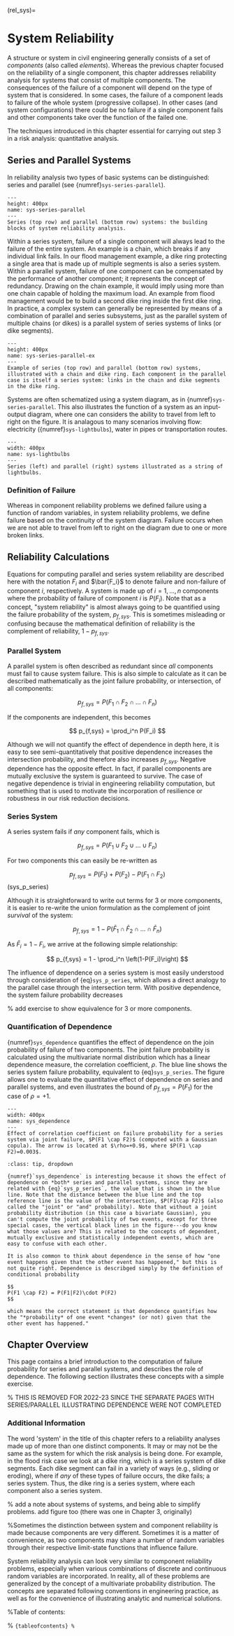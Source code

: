 (rel_sys)=
# System Reliability



A structure or system in civil engineering generally consists of a set of *components* (also called *elements*). Whereas the previous chapter focused on the reliability of a single  component, this chapter addresses reliability analysis for systems that consist of multiple components. The consequences of the failure of a component will depend on the type of system that is considered. In some cases, the failure of a component leads to failure of the whole system (progressive collapse). In other cases (and system configurations) there could be no failure if a single component fails and other components take over the function of the failed one.

The techniques introduced in this chapter essential for carrying out step 3 in a risk analysis: quantitative analysis.

## Series and Parallel Systems

In reliability analysis two types of basic systems can be distinguished: series and parallel (see {numref}`sys-series-parallel`).

```{figure} ../figures/system_series_parallel.png
---
height: 400px
name: sys-series-parallel
---
Series (top row) and parallel (bottom row) systems: the building blocks of system reliability analysis.
```
Within a series system, failure of a single component will always lead to the failure of the entire system. An example is a chain, which breaks if any individual link fails. In our flood management example, a dike ring protecting a single area that is made up of multiple segments is also a series system. Within a parallel system, failure of one component can be compensated by the performance of another  component; it represents the concept of redundancy. Drawing on the chain example, it would imply using more than one chain capable of holding the maximum load. An example from flood management would be to build a second dike ring inside the first dike ring. In practice, a complex system can generally be represented by means of a combination of parallel and series subsystems, just as the parallel system of multiple chains (or dikes) is a parallel system of series systems of links (or dike segments).

```{figure} ../figures/system_series_parallel_ex.png
---
height: 400px
name: sys-series-parallel-ex
---
Example of series (top row) and parallel (bottom row) systems, illustrated with a chain and dike ring. Each component in the parallel case is itself a series system: links in the chain and dike segments in the dike ring.
```

Systems are often schematized using a system diagram, as in {numref}`sys-series-parallel`. This also illustrates the function of a system as an input-output diagram, where one can considers the ability to travel from left to right on the figure. It is analagous to many scenarios involving flow: electricity ({numref}`sys-lightbulbs`), water in pipes or transportation routes.

```{figure} ../figures/system_lightbulbs.png
---
width: 400px
name: sys-lightbulbs
---
Series (left) and parallel (right) systems illustrated as a string of lightbulbs.
```

### Definition of Failure

Whereas in component reliability problems we defined failure using a function of random variables, in system reliability problems, we define failure based on the continuity of the system diagram. Failure occurs when we are not able to travel from left to right on the diagram due to one or more broken links.

## Reliability Calculations

Equations for computing parallel and series system reliability are described here with the notation $F_i$ and $\bar{F_i}$ to denote failure and non-failure of component $i$, respectively. A system is made up of $i=1,...,n$ components where the probability of failure of component $i$ is $P(F_i)$. Note that as a concept, "system reliability" is almost always going to be quantified using the failure probability of the system, $p_{f,sys}$. This is sometimes misleading or confusing because the mathematical definition of reliability is the complement of reliability, $1-p_{f,sys}$.
### Parallel System

A parallel system is often described as redundant since *all* components must fail to cause system failure. This is also simple to calculate as it can be described mathematically as the joint failure probability, or intersection, of all components:

$$
p_{f,sys} = P(F_1 \cap F_2 \cap ... \cap F_n)
$$

If the components are independent, this becomes

$$
p_{f,sys} = \prod_i^n P(F_i)
$$

Although we will not quantify the effect of dependence in depth here, it is easy to see semi-quantitatively that positive dependence increases the intersection probability, and therefore also increases $p_{f,sys}$. Negative dependence has the opposite effect. In fact, if parallel components are mutually exclusive the system is guaranteed to survive. The case of negative dependence is trivial in engineering reliability computation, but something that is used to motivate the incorporation of resilience or robustness in our risk reduction decisions.

### Series System

A series system fails if *any* component fails, which is 

$$
p_{f,sys} = P(F_1 \cup F_2 \cup ... \cup F_n)
$$

For two components this can easily be re-written as 

$$
p_{f,sys} = P(F_1) + P(F_2) - P(F_1 \cap F_2)
$$ (sys_p_series)

Although it is straightforward to write out terms for 3 or more components, it is easier to re-write the union formulation as the complement of joint *survival* of the system:

$$
p_{f,sys} = 1 - P(\bar{F}_1 \cap \bar{F}_2 \cap ... \cap \bar{F}_n)
$$

As $\bar{F}_i=1-F_i$, we arrive at the following simple relationship:

$$
p_{f,sys} = 1 - \prod_i^n \left(1-P(F_i)\right)
$$

The influence of dependence on a series system is most easily understood through consideration of {eq}`sys_p_series`, which allows a direct analogy to the parallel case through the intersection term. With positive dependence, the system failure probability decreases 

% add exercise to show equivalence for 3 or more components.

### Quantification of Dependence

{numref}`sys_dependence` quantifies the effect of dependence on the join probability of failure of two components. The joint failure probability is calculated using the multivariate normal distribution which has a linear dependence measure, the correlation coefficient, $\rho$. The blue line shows the series system failure probability, equivalent to {eq}`sys_p_series`. The figure allows one to evaluate the quantitative effect of dependence on series and parallel systems, and even illustrates the bound of $p_{f,sys}=P(F_1)$ for the case of $\rho=+1$.


```{figure} ../figures/system-corr-coeff.PNG
---
width: 400px
name: sys_dependence
---
Effect of correlation coefficient on failure probability for a series system via joint failure, $P(F1 \cap F2)$ (computed with a Gaussian copula). The arrow is located at $\rho=+0.9$, where $P(F1 \cap F2)=0.003$.
```

````{admonition} Tips for Interpreting the Figure
:class: tip, dropdown

{numref}`sys_dependence` is interesting because it shows the effect of dependence on *both* series and parallel systems, since they are related with {eq}`sys_p_series`, the value that is shown in the blue line. Note that the distance between the blue line and the top reference line is the value of the intersection, $P(F1\cap F2)$ (also called the "joint" or "and" probability). Note that without a joint probability distribution (in this case a bivariate Gaussian), you can't compute the joint probability of two events, except for three special cases, the vertical black lines in the figure---do you know what those values are? This is related to the concepts of dependent, mutually exclusive and statistically independent events, which are easy to confuse with each other.

It is also common to think about dependence in the sense of how "one event happens given that the other event has happened," but this is not quite right. Dependence is describged simply by the definition of conditional probability

$$
P(F1 \cap F2) = P(F1|F2)\cdot P(F2)
$$

which means the correct statement is that dependence quantifies how the "*probability* of one event *changes* (or not) given that the other event has happened."
````

## Chapter Overview

This page contains a brief introduction to the computation of failure probability for series and parallel systems, and describes the role of dependence. The following section illustrates these concepts with a simple exercise.

<!--
```{admonition} MUDE Exam Information
:class: tip, dropdown
For the exam, you should be able to recognize and solve simple series and parallel systems, as well as describe the influence that dependence between components may have on the calculated probability of interest. You will not need to draw or evaluate a system more complex than those illustrated on this page.
``` -->
% THIS IS REMOVED FOR 2022-23 SINCE THE SEPARATE PAGES WITH SERIES/PARALLEL ILLUSTRATING DEPENDENCE WERE NOT COMPLETED
<!-- This chapter contains a brief introduction to the computation of failure probability for series and parallel systems, and illustrates the role of dependence. The final section illustrates these concepts with a simple exercise.

```{admonition} MUDE Exam Information
:class: tip, dropdown
For the exam, you should be able to recognize and solve simple series and parallel systems, as well as describe the influence that dependence between components may have on the calculated probability of interest. You will not need to draw or evaluate a system more complex than those illustrated on this page.
``` -->

### Additional Information

The word 'system' in the title of this chapter refers to a reliability analyses made up of more than one distinct components. It may or may not be the same as the system for which the risk analysis is being done. For example, in the flood risk case we look at a dike ring, which is a series system of dike segments. Each dike segment can fail in a variety of ways (e.g., sliding or eroding), where if *any* of these types of failure occurs, the dike fails; a series system. Thus, the dike ring is a series system, where each component also a series system.

% add a note about systems of systems, and being able to simplify problems. add figure too (there was one in Chapter 3, originally)

%Sometimes the distinction between system and component reliability is made because components are very different. Sometimes it is a matter of convenience, as two components may share a number of random variables through their respective limit-state functions that influence failure.

System reliability analysis can look very similar to component reliability problems, especially when various combinations of discrete and continuous random variables are incorporated. In reality, all of these problems are generalized by the concept of a multivariate probability distribution. The concepts are separated following conventions in engineering practice, as well as for the convenience of illustrating analytic and numerical solutions.

%Table of contents:

% ```{tableofcontents}
% ```